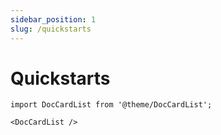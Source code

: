 ```yaml
---
sidebar_position: 1
slug: /quickstarts
---
```


# Quickstarts

```mdx-code-block
import DocCardList from '@theme/DocCardList';

<DocCardList />
```


